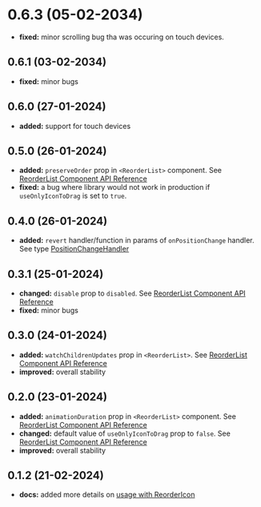 # 0.6.3 (05-02-2034)

- **fixed:** minor scrolling bug tha was occuring on touch devices.

## 0.6.1 (03-02-2034)

- **fixed:** minor bugs

## 0.6.0 (27-01-2024)

- **added:** support for touch devices

## 0.5.0 (26-01-2024)

- **added:** `preserveOrder` prop in `<ReorderList>` component. See [ReorderList Component API Reference](https://www.npmjs.com/package/react-reorder-list#reorderlist-component-api-reference)
- **fixed:** a bug where library would not work in production if `useOnlyIconToDrag` is set to `true`.

## 0.4.0 (26-01-2024)

- **added:** `revert` handler/function in params of `onPositionChange` handler. See type [PositionChangeHandler](https://www.npmjs.com/package/react-reorder-list#positionchangehandler)

## 0.3.1 (25-01-2024)

- **changed:** `disable` prop to `disabled`. See [ReorderList Component API Reference](https://www.npmjs.com/package/react-reorder-list#reorderlist-component-api-reference)
- **fixed:** minor bugs

## 0.3.0 (24-01-2024)

- **added:** `watchChildrenUpdates` prop in `<ReorderList>`. See [ReorderList Component API Reference](https://www.npmjs.com/package/react-reorder-list#reorderlist-component-api-reference)
- **improved:** overall stability

## 0.2.0 (23-01-2024)

- **added:** `animationDuration` prop in `<ReorderList>` component. See [ReorderList Component API Reference](https://www.npmjs.com/package/react-reorder-list#reorderlist-component-api-reference)
- **changed:** default value of `useOnlyIconToDrag` prop to `false`. See [ReorderList Component API Reference](https://www.npmjs.com/package/react-reorder-list#reorderlist-component-api-reference)
- **improved:** overall stability

## 0.1.2 (21-02-2024)

- **docs:** added more details on [usage with ReorderIcon](https://www.npmjs.com/package/react-reorder-list#usage-with-reordericon)

